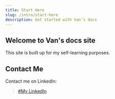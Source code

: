 ```yaml
---
title: Start Here
slug: /intro/start-here
description: Get started with Van's docs
---
```


## Welcome to Van's docs site

This site is built up for my self-learning purposes.

## Contact Me

Contact me on LinkedIn:

> [#My LinkedIn](https://linkedin.com/in/van-liao)
